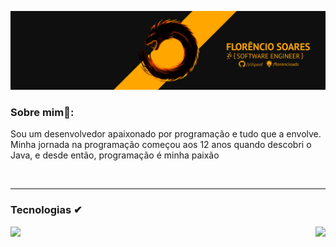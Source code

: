 [![ProfileBanner](https://github.com/zlilpoof/zlilpoof/blob/main/capa%20linkedin%20v6.png)](https://github.com/zlilpoof)

### Sobre mim🧑:
Sou um desenvolvedor apaixonado por programação e tudo que a envolve.
Minha jornada na programação começou aos 12 anos quando descobri o Java,
e desde então, programação é minha paixão



<br/>

---


### Tecnologias ✔

<a href="https://github.com/zlilpoof">
  <img align="left" src="https://github-readme-stats.vercel.app/api/top-langs/?username=zlilpoof&theme=vision-friendly-dark" />
  </a>

<a href="https://github.com/zlilpoof">
  <img align="right" src="https://github-readme-stats.vercel.app/api?username=zlilpoof&theme=vision-friendly-dark&show_icons=false" />
  </a>

  

<br/>
<br/>
<br/>
